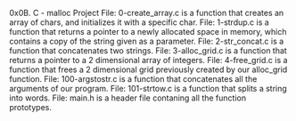 0x0B. C - malloc Project
File: 0-create_array.c is a function that creates an array of chars, and initializes it with a specific char.
File: 1-strdup.c is a function that returns a pointer to a newly allocated space in memory, which contains a copy of the string given as a parameter.
File: 2-str_concat.c is a function that concatenates two strings.
File: 3-alloc_grid.c is a function that returns a pointer to a 2 dimensional array of integers.
File: 4-free_grid.c is a function that frees a 2 dimensional grid previously created by our alloc_grid function.
File: 100-argstostr.c is a function that concatenates all the arguments of our program.
File: 101-strtow.c is a function that splits a string into words.
File: main.h is a header file contaning all the function prototypes.

